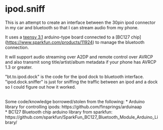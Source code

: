 # ipod.sniff
This is an attempt to create an interface between the 30pin ipod connector in my car and bluetooth so that I can stream audio from my phone.

It uses a [teensy 3.1](https://www.pjrc.com/teensy/teensy31.html) arduino-type board connected to a [BC127 chip] (https://www.sparkfun.com/products/11924) to manage the bluetooth connection.

It will support audio streaming over A2DP and remote control over AVRCP and also transmit song title/artist/album metadata if your phone has AVRCP 1.3 or greater.

"bt.to.ipod.dock" is the code for the ipod dock to bluetooth interface.<br>
"ipod.dock.sniffer" is just for sniffing the traffic between an ipod and a dock so I could figure out how it worked.

<br>
Some code/knowledge borrowed/stolen from the following:
* Arduino library for controlling ipods: https://github.com/finsprings/arduinaap<br>
* BC127 Bluetooth chip arduino library from sparkfun: https://github.com/sparkfun/SparkFun_BC127_Bluetooth_Module_Arduino_Library/
